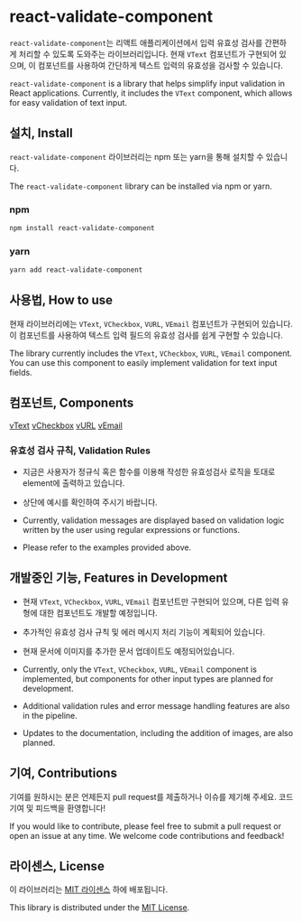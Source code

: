 # react-validate-component

`react-validate-component`는 리액트 애플리케이션에서 입력 유효성 검사를 간편하게 처리할 수 있도록 도와주는 라이브러리입니다. 현재 `VText` 컴포넌트가 구현되어 있으며, 이 컴포넌트를 사용하여 간단하게 텍스트 입력의 유효성을 검사할 수 있습니다.

`react-validate-component` is a library that helps simplify input validation in React applications. Currently, it includes the `VText` component, which allows for easy validation of text input.

## 설치, Install

`react-validate-component` 라이브러리는 npm 또는 yarn을 통해 설치할 수 있습니다.

The `react-validate-component` library can be installed via npm or yarn.

### npm

```bash
npm install react-validate-component
```

### yarn

```bash
yarn add react-validate-component
```

## 사용법, How to use

현재 라이브러리에는 `VText`, `VCheckbox`, `VURL`, `VEmail` 컴포넌트가 구현되어 있습니다. 이 컴포넌트를 사용하여 텍스트 입력 필드의 유효성 검사를 쉽게 구현할 수 있습니다.

The library currently includes the `VText`, `VCheckbox`, `VURL`, `VEmail` component. You can use this component to easily implement validation for text input fields.

## 컴포넌트, Components

[vText](./doc/vtext.md)
[vCheckbox](./doc/vcheckbox.md)
[vURL](./doc/vurl.md)
[vEmail](./doc/vemail.md)

### 유효성 검사 규칙, Validation Rules

- 지금은 사용자가 정규식 혹은 함수를 이용해 작성한 유효성검사 로직을 토대로 element에 출력하고 있습니다.
- 상단에 예시를 확인하여 주시기 바랍니다.

- Currently, validation messages are displayed based on validation logic written by the user using regular expressions or functions.
- Please refer to the examples provided above.

## 개발중인 기능, Features in Development

- 현재 `VText`, `VCheckbox`, `VURL`, `VEmail` 컴포넌트만 구현되어 있으며, 다른 입력 유형에 대한 컴포넌트도 개발할 예정입니다.
- 추가적인 유효성 검사 규칙 및 에러 메시지 처리 기능이 계획되어 있습니다.
- 현재 문서에 이미지를 추가한 문서 업데이트도 예정되어있습니다.

- Currently, only the `VText`, `VCheckbox`, `VURL`, `VEmail` component is implemented, but components for other input types are planned for development.
- Additional validation rules and error message handling features are also in the pipeline.
- Updates to the documentation, including the addition of images, are also planned.

## 기여, Contributions

기여를 원하시는 분은 언제든지 pull request를 제출하거나 이슈를 제기해 주세요. 코드 기여 및 피드백을 환영합니다!

If you would like to contribute, please feel free to submit a pull request or open an issue at any time. We welcome code contributions and feedback!

## 라이센스, License

이 라이브러리는 [MIT 라이센스](LICENSE) 하에 배포됩니다.

This library is distributed under the [MIT License](LICENSE).
